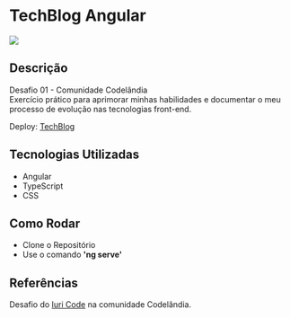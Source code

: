 # TechBlog Angular
![](https://i.ibb.co/1fJs1Jc/techblog.png)
## Descrição
Desafio 01 - Comunidade Codelândia <br>
Exercício prático para aprimorar minhas habilidades e documentar o meu processo de evolução nas tecnologias front-end.

Deploy: [TechBlog](https://techblog-angular.vercel.app/)

## Tecnologias Utilizadas
 * Angular
 * TypeScript
 * CSS

## Como Rodar
* Clone o Repositório
* Use o comando __'ng serve'__

## Referências
Desafio do [Iuri Code](https://iuricode.com/) na comunidade Codelândia.
